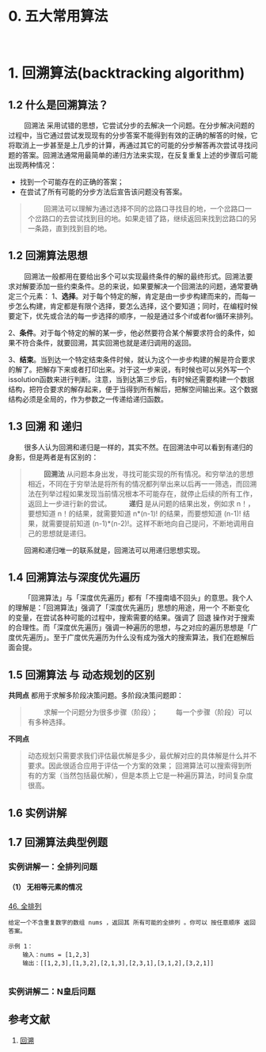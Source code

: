
# 0. 五大常用算法


&emsp;
&emsp;
# 1. 回溯算法(backtracking algorithm)
## 1.2 什么是回溯算法？
&emsp;&emsp; 回溯法 采用试错的思想，它尝试分步的去解决一个问题。在分步解决问题的过程中，当它通过尝试发现现有的分步答案不能得到有效的正确的解答的时候，它将取消上一步甚至是上几步的计算，再通过其它的可能的分步解答再次尝试寻找问题的答案。回溯法通常用最简单的递归方法来实现，在反复重复上述的步骤后可能出现两种情况：
* 找到一个可能存在的正确的答案；
* 在尝试了所有可能的分步方法后宣告该问题没有答案。

> &emsp;&emsp; 回溯法可以理解为通过选择不同的岔路口寻找目的地，一个岔路口一个岔路口的去尝试找到目的地。如果走错了路，继续返回来找到岔路口的另一条路，直到找到目的地。
>

## 1.2 回溯算法思想
&emsp;&emsp; 回溯法一般都用在要给出多个可以实现最终条件的解的最终形式。回溯法要求对解要添加一些约束条件。总的来说，如果要解决一个回溯法的问题，通常要确定三个元素：
1、**选择**。对于每个特定的解，肯定是由一步步构建而来的，而每一步怎么构建，肯定都是有限个选择，要怎么选择，这个要知道；同时，在编程时候要定下，优先或合法的每一步选择的顺序，一般是通过多个if或者for循环来排列。

2、**条件**。对于每个特定的解的某一步，他必然要符合某个解要求符合的条件，如果不符合条件，就要回溯，其实回溯也就是递归调用的返回。

3、**结束**。当到达一个特定结束条件时候，就认为这个一步步构建的解是符合要求的解了。把解存下来或者打印出来。对于这一步来说，有时候也可以另外写一个issolution函数来进行判断。注意，当到达第三步后，有时候还需要构建一个数据结构，把符合要求的解存起来，便于当得到所有解后，把解空间输出来。这个数据结构必须是全局的，作为参数之一传递给递归函数。

## 1.3 回溯 和 递归
&emsp;&emsp; 很多人认为回溯和递归是一样的，其实不然。在回溯法中可以看到有递归的身影，但是两者是有区别的：
> &emsp;&emsp; **回溯法** 从问题本身出发，寻找可能实现的所有情况。和穷举法的思想相近，不同在于穷举法是将所有的情况都列举出来以后再一一筛选，而回溯法在列举过程如果发现当前情况根本不可能存在，就停止后续的所有工作，返回上一步进行新的尝试。
> &emsp;&emsp; **递归** 是从问题的结果出发，例如求 n！，要想知道 n！的结果，就需要知道 n*(n-1)! 的结果，而要想知道 (n-1)! 结果，就需要提前知道 (n-1)*(n-2)!。这样不断地向自己提问，不断地调用自己的思想就是递归。
> 
&emsp;&emsp; 回溯和递归唯一的联系就是，回溯法可以用递归思想实现。

## 1.4 回溯算法与深度优先遍历
&emsp;&emsp; 「回溯算法」与「深度优先遍历」都有「不撞南墙不回头」的意思。我个人的理解是：「回溯算法」强调了「深度优先遍历」思想的用途，用一个 不断变化 的变量，在尝试各种可能的过程中，搜索需要的结果。强调了 回退 操作对于搜索的合理性。而「深度优先遍历」强调一种遍历的思想，与之对应的遍历思想是「广度优先遍历」。至于广度优先遍历为什么没有成为强大的搜索算法，我们在题解后面会提。

## 1.5 回溯算法 与 动态规划的区别
**共同点**
都用于求解多阶段决策问题。多阶段决策问题即：
> &emsp;&emsp; 求解一个问题分为很多步骤（阶段）；
> &emsp;&emsp; 每一个步骤（阶段）可以有多种选择。
> 
**不同点**
> 动态规划只需要求我们评估最优解是多少，最优解对应的具体解是什么并不要求。因此很适合应用于评估一个方案的效果；
> 回溯算法可以搜索得到所有的方案（当然包括最优解），但是本质上它是一种遍历算法，时间复杂度很高。
> 

## 1.6 实例讲解

## 1.7 回溯算法典型例题
### 实例讲解一：全排列问题
#### （1） 无相等元素的情况
[46. 全排列](https://leetcode.cn/problems/permutations/?envType=study-plan-v2&envId=top-100-liked)
```
给定一个不含重复数字的数组 nums ，返回其 所有可能的全排列 。你可以 按任意顺序 返回答案。

示例 1：
    输入：nums = [1,2,3]
    输出：[[1,2,3],[1,3,2],[2,1,3],[2,3,1],[3,1,2],[3,2,1]]
```

```python

```

### 实例讲解二：N皇后问题

## 参考文献
1. [回溯](https://www.hello-algo.com/chapter_backtracking/)


